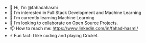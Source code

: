 - 👋 Hi, I’m @fahadahasmi
- 👀 I’m interested in Full Stack Development and Machine Learning
- 🌱 I’m currently learning Machine Learning
- 👯 I’m looking to collaborate on Open Source Projects.
- 📫 How to reach me: https://www.linkedin.com/in/fahad-hasmi/
- ⚡ Fun fact: I like coding and playing Cricket.

<!---
fahadahasmi/fahadahasmi is a ✨ special ✨ repository because its `README.md` (this file) appears on your GitHub profile.
You can click the Preview link to take a look at your changes.
--->
